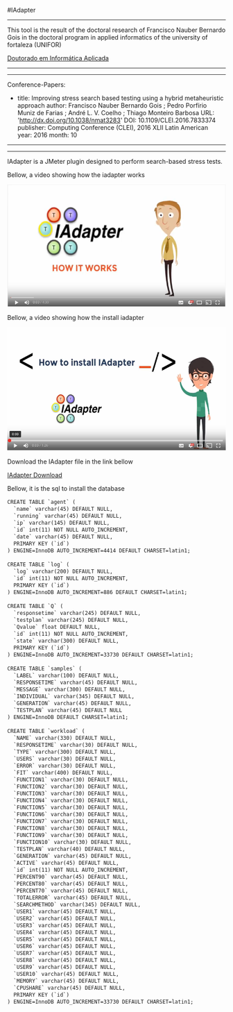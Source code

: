 
#IAdapter

***

This tool is the result of the doctoral research of Francisco Nauber Bernardo Gois in the doctoral program in applied informatics of the university of fortaleza (UNIFOR)

[Doutorado em Informática Aplicada](http://www.unifor.br/index.php?option=com_content&view=article&id=481&Itemid=879)

***

---
Conference-Papers:
- title: Improving stress search based testing using a hybrid metaheuristic approach
  author: Francisco Nauber Bernardo Gois ;  Pedro Porfírio Muniz de Farias ;  André L. V. Coelho ;  Thiago Monteiro Barbosa
  URL: 'http://dx.doi.org/10.1038/nmat3283'
  DOI: 10.1109/CLEI.2016.7833374  
  publisher: Computing Conference (CLEI), 2016 XLII Latin American  
  year: 2016
  month: 10
---


***
IAdapter is a JMeter plugin designed to perform search-based stress tests.

Bellow, a video showing how the iadapter works

[![IMAGE ALT TEXT](video11.png)](http://www.youtube.com/watch?v=CneugJQT_3w "How IAdapter Works")

Bellow, a video showing how the install iadapter

[![IMAGE ALT TEXT](video2.png)](http://www.youtube.com/watch?v=XSZJmsJZSJk "How install IAdapter")


Download the IAdapter file in the link bellow

[IAdapter Download](https://drive.google.com/file/d/0B6ynMokoY-JzWWlDcnQ3UVRQaHM/view?usp=sharing)

Bellow, it is the sql to install the database

```
CREATE TABLE `agent` (
  `name` varchar(45) DEFAULT NULL,
  `running` varchar(45) DEFAULT NULL,
  `ip` varchar(145) DEFAULT NULL,
  `id` int(11) NOT NULL AUTO_INCREMENT,
  `date` varchar(45) DEFAULT NULL,
  PRIMARY KEY (`id`)
) ENGINE=InnoDB AUTO_INCREMENT=4414 DEFAULT CHARSET=latin1;

CREATE TABLE `log` (
  `log` varchar(200) DEFAULT NULL,
  `id` int(11) NOT NULL AUTO_INCREMENT,
  PRIMARY KEY (`id`)
) ENGINE=InnoDB AUTO_INCREMENT=886 DEFAULT CHARSET=latin1;

CREATE TABLE `Q` (
  `responsetime` varchar(245) DEFAULT NULL,
  `testplan` varchar(245) DEFAULT NULL,
  `Qvalue` float DEFAULT NULL,
  `id` int(11) NOT NULL AUTO_INCREMENT,
  `state` varchar(300) DEFAULT NULL,
  PRIMARY KEY (`id`)
) ENGINE=InnoDB AUTO_INCREMENT=33730 DEFAULT CHARSET=latin1;

CREATE TABLE `samples` (
  `LABEL` varchar(100) DEFAULT NULL,
  `RESPONSETIME` varchar(45) DEFAULT NULL,
  `MESSAGE` varchar(300) DEFAULT NULL,
  `INDIVIDUAL` varchar(345) DEFAULT NULL,
  `GENERATION` varchar(45) DEFAULT NULL,
  `TESTPLAN` varchar(45) DEFAULT NULL
) ENGINE=InnoDB DEFAULT CHARSET=latin1;

CREATE TABLE `workload` (
  `NAME` varchar(330) DEFAULT NULL,
  `RESPONSETIME` varchar(30) DEFAULT NULL,
  `TYPE` varchar(300) DEFAULT NULL,
  `USERS` varchar(30) DEFAULT NULL,
  `ERROR` varchar(30) DEFAULT NULL,
  `FIT` varchar(400) DEFAULT NULL,
  `FUNCTION1` varchar(30) DEFAULT NULL,
  `FUNCTION2` varchar(30) DEFAULT NULL,
  `FUNCTION3` varchar(30) DEFAULT NULL,
  `FUNCTION4` varchar(30) DEFAULT NULL,
  `FUNCTION5` varchar(30) DEFAULT NULL,
  `FUNCTION6` varchar(30) DEFAULT NULL,
  `FUNCTION7` varchar(30) DEFAULT NULL,
  `FUNCTION8` varchar(30) DEFAULT NULL,
  `FUNCTION9` varchar(30) DEFAULT NULL,
  `FUNCTION10` varchar(30) DEFAULT NULL,
  `TESTPLAN` varchar(40) DEFAULT NULL,
  `GENERATION` varchar(45) DEFAULT NULL,
  `ACTIVE` varchar(45) DEFAULT NULL,
  `id` int(11) NOT NULL AUTO_INCREMENT,
  `PERCENT90` varchar(45) DEFAULT NULL,
  `PERCENT80` varchar(45) DEFAULT NULL,
  `PERCENT70` varchar(45) DEFAULT NULL,
  `TOTALERROR` varchar(45) DEFAULT NULL,
  `SEARCHMETHOD` varchar(345) DEFAULT NULL,
  `USER1` varchar(45) DEFAULT NULL,
  `USER2` varchar(45) DEFAULT NULL,
  `USER3` varchar(45) DEFAULT NULL,
  `USER4` varchar(45) DEFAULT NULL,
  `USER5` varchar(45) DEFAULT NULL,
  `USER6` varchar(45) DEFAULT NULL,
  `USER7` varchar(45) DEFAULT NULL,
  `USER8` varchar(45) DEFAULT NULL,
  `USER9` varchar(45) DEFAULT NULL,
  `USER10` varchar(45) DEFAULT NULL,
  `MEMORY` varchar(45) DEFAULT NULL,
  `CPUSHARE` varchar(45) DEFAULT NULL,
  PRIMARY KEY (`id`)
) ENGINE=InnoDB AUTO_INCREMENT=33730 DEFAULT CHARSET=latin1;


```

